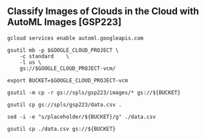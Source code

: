 ## Classify Images of Clouds in the Cloud with AutoML Images [GSP223]

```
gcloud services enable automl.googleapis.com

gsutil mb -p $GOOGLE_CLOUD_PROJECT \
    -c standard    \
    -l us \
    gs://$GOOGLE_CLOUD_PROJECT-vcm/

export BUCKET=$GOOGLE_CLOUD_PROJECT-vcm

gsutil -m cp -r gs://spls/gsp223/images/* gs://${BUCKET}

gsutil cp gs://spls/gsp223/data.csv .

sed -i -e "s/placeholder/${BUCKET}/g" ./data.csv

gsutil cp ./data.csv gs://${BUCKET}
```
